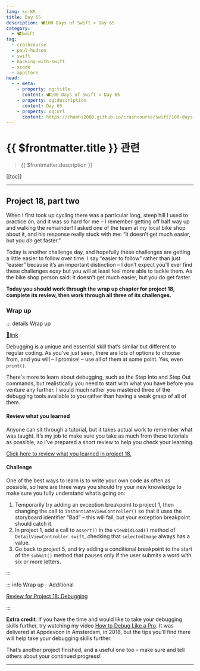 ```yaml
---
lang: ko-KR
title: Day 65
description: 🕊️100 Days of Swift > Day 65
category:
  - 🕊️Swift
tag: 
  - crashcourse
  - paul-hudson
  - swift
  - hacking-with-swift
  - xcode
  - appstore
head:
  - - meta:
    - property: og:title
      content: 🕊️100 Days of Swift > Day 65
    - property: og:description
      content: Day 65
    - property: og:url
      content: https://chanhi2000.github.io/crashcourse/swift/100-days-of-swift/65.html
---
```


# {{ $frontmatter.title }} 관련

> {{ $frontmatter.description }}

[[toc]]

---

## Project 18, part two

When I first took up cycling there was a particular long, steep hill I used to practice on, and it was so hard for me – I remember getting off half way up and walking the remainder! I asked one of the team at my local bike shop about it, and his response really stuck with me: “it doesn’t get much easier, but you _do_ get faster.”

Today is another challenge day, and hopefully these challenges are getting a little easier to follow over time. I say “easier to follow” rather than just “easier” because it’s an important distinction – I don’t expect you’ll ever find these challenges _easy_ but you will at least feel more able to tackle them. As the bike shop person said: it doesn’t get much easier, but you do get faster.

__Today you should work through the wrap up chapter for project 18, complete its review, then work through all three of its challenges.__

### Wrap up

::: details Wrap up

[📎link](https://www.hackingwithswift.com/read/18/6/wrap-up)

<VidStack src="youtube/-aVkhSa9QWY"/>

Debugging is a unique and essential skill that’s similar but different to regular coding. As you’ve just seen, there are lots of options to choose from, and you will – I promise! – use all of them at some point. Yes, even `print()`.

There's more to learn about debugging, such as the Step Into and Step Out commands, but realistically you need to start with what you have before you venture any further. I would much rather you mastered three of the debugging tools available to you rather than having a weak grasp of all of them.

#### Review what you learned

Anyone can sit through a tutorial, but it takes actual work to remember what was taught. It’s my job to make sure you take as much from these tutorials as possible, so I’ve prepared a short review to help you check your learning.

[Click here to review what you learned in project 18.][project-18-debugging]

#### Challenge

One of the best ways to learn is to write your own code as often as possible, so here are three ways you should try your new knowledge to make sure you fully understand what’s going on:

1. Temporarily try adding an exception breakpoint to project 1, then changing the call to `instantiateViewController()` so that it uses the storyboard identifier “Bad” – this will fail, but your exception breakpoint should catch it.
2. In project 1, add a call to `assert()` in the `viewDidLoad()` method of <FontIcon icon="fas fa-dove"/>`DetailViewController.swift`, checking that `selectedImage` always has a value.
3. Go back to project 5, and try adding a conditional breakpoint to the start of the `submit()` method that pauses only if the user submits a word with six or more letters.

:::

::: info Wrap up - Additional

[Review for Project 18: Debugging][project-18-debugging]

:::

__Extra credit__: If you have the time and would like to take your debugging skills further, try watching my video [How to Debug Like a Pro](https://appdevcon.nl/session/how-to-debug-like-a-pro). It was delivered at Appdevcon in Amsterdam, in 2018, but the tips you’ll find there will help take your debugging skills further.

That’s another project finished, and a useful one too – make sure and tell others about your continued progress!

---

<TagLinks />

[project-18-debugging]: https://www.hackingwithswift.com/review/hws/project-18-debugging